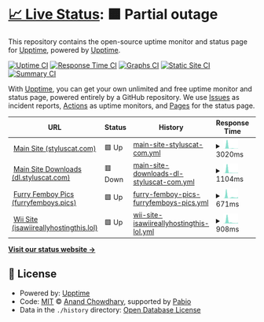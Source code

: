 # [📈 Live Status](https://demo.upptime.js.org): <!--live status--> **🟧 Partial outage**

This repository contains the open-source uptime monitor and status page for [Upptime](https://upptime.js.org), powered by [Upptime](https://github.com/upptime/upptime).

[![Uptime CI](https://github.com/furrykitsune/styluscat-status/workflows/Uptime%20CI/badge.svg)](https://github.com/furrykitsune/styluscat-status/actions?query=workflow%3A%22Uptime+CI%22)
[![Response Time CI](https://github.com/furrykitsune/styluscat-status/workflows/Response%20Time%20CI/badge.svg)](https://github.com/furrykitsune/styluscat-status/actions?query=workflow%3A%22Response+Time+CI%22)
[![Graphs CI](https://github.com/furrykitsune/styluscat-status/workflows/Graphs%20CI/badge.svg)](https://github.com/furrykitsune/styluscat-status/actions?query=workflow%3A%22Graphs+CI%22)
[![Static Site CI](https://github.com/furrykitsune/styluscat-status/workflows/Static%20Site%20CI/badge.svg)](https://github.com/furrykitsune/styluscat-status/actions?query=workflow%3A%22Static+Site+CI%22)
[![Summary CI](https://github.com/furrykitsune/styluscat-status/workflows/Summary%20CI/badge.svg)](https://github.com/furrykitsune/styluscat-status/actions?query=workflow%3A%22Summary+CI%22)

With [Upptime](https://upptime.js.org), you can get your own unlimited and free uptime monitor and status page, powered entirely by a GitHub repository. We use [Issues](https://github.com/upptime/upptime/issues) as incident reports, [Actions](https://github.com/furrykitsune/styluscat-status/actions) as uptime monitors, and [Pages](https://demo.upptime.js.org) for the status page.

<!--start: status pages-->
<!-- This summary is generated by Upptime (https://github.com/upptime/upptime) -->
<!-- Do not edit this manually, your changes will be overwritten -->
<!-- prettier-ignore -->
| URL | Status | History | Response Time | Uptime |
| --- | ------ | ------- | ------------- | ------ |
| <img alt="" src="https://icons.duckduckgo.com/ip3/styluscat.com.ico" height="13"> [Main Site (styluscat.com)](https://styluscat.com) | 🟩 Up | [main-site-styluscat-com.yml](https://github.com/furrykitsune/styluscat-status/commits/HEAD/history/main-site-styluscat-com.yml) | <details><summary><img alt="Response time graph" src="./graphs/main-site-styluscat-com/response-time-week.png" height="20"> 3020ms</summary><br><a href="https://status.styluscat.com/history/main-site-styluscat-com"><img alt="Response time 1599" src="https://img.shields.io/endpoint?url=https%3A%2F%2Fraw.githubusercontent.com%2Ffurrykitsune%2Fstyluscat-status%2FHEAD%2Fapi%2Fmain-site-styluscat-com%2Fresponse-time.json"></a><br><a href="https://status.styluscat.com/history/main-site-styluscat-com"><img alt="24-hour response time 270" src="https://img.shields.io/endpoint?url=https%3A%2F%2Fraw.githubusercontent.com%2Ffurrykitsune%2Fstyluscat-status%2FHEAD%2Fapi%2Fmain-site-styluscat-com%2Fresponse-time-day.json"></a><br><a href="https://status.styluscat.com/history/main-site-styluscat-com"><img alt="7-day response time 3020" src="https://img.shields.io/endpoint?url=https%3A%2F%2Fraw.githubusercontent.com%2Ffurrykitsune%2Fstyluscat-status%2FHEAD%2Fapi%2Fmain-site-styluscat-com%2Fresponse-time-week.json"></a><br><a href="https://status.styluscat.com/history/main-site-styluscat-com"><img alt="30-day response time 1599" src="https://img.shields.io/endpoint?url=https%3A%2F%2Fraw.githubusercontent.com%2Ffurrykitsune%2Fstyluscat-status%2FHEAD%2Fapi%2Fmain-site-styluscat-com%2Fresponse-time-month.json"></a><br><a href="https://status.styluscat.com/history/main-site-styluscat-com"><img alt="1-year response time 1599" src="https://img.shields.io/endpoint?url=https%3A%2F%2Fraw.githubusercontent.com%2Ffurrykitsune%2Fstyluscat-status%2FHEAD%2Fapi%2Fmain-site-styluscat-com%2Fresponse-time-year.json"></a></details> | <details><summary><a href="https://status.styluscat.com/history/main-site-styluscat-com">99.94%</a></summary><a href="https://status.styluscat.com/history/main-site-styluscat-com"><img alt="All-time uptime 99.96%" src="https://img.shields.io/endpoint?url=https%3A%2F%2Fraw.githubusercontent.com%2Ffurrykitsune%2Fstyluscat-status%2FHEAD%2Fapi%2Fmain-site-styluscat-com%2Fuptime.json"></a><br><a href="https://status.styluscat.com/history/main-site-styluscat-com"><img alt="24-hour uptime 100.00%" src="https://img.shields.io/endpoint?url=https%3A%2F%2Fraw.githubusercontent.com%2Ffurrykitsune%2Fstyluscat-status%2FHEAD%2Fapi%2Fmain-site-styluscat-com%2Fuptime-day.json"></a><br><a href="https://status.styluscat.com/history/main-site-styluscat-com"><img alt="7-day uptime 99.94%" src="https://img.shields.io/endpoint?url=https%3A%2F%2Fraw.githubusercontent.com%2Ffurrykitsune%2Fstyluscat-status%2FHEAD%2Fapi%2Fmain-site-styluscat-com%2Fuptime-week.json"></a><br><a href="https://status.styluscat.com/history/main-site-styluscat-com"><img alt="30-day uptime 99.96%" src="https://img.shields.io/endpoint?url=https%3A%2F%2Fraw.githubusercontent.com%2Ffurrykitsune%2Fstyluscat-status%2FHEAD%2Fapi%2Fmain-site-styluscat-com%2Fuptime-month.json"></a><br><a href="https://status.styluscat.com/history/main-site-styluscat-com"><img alt="1-year uptime 99.96%" src="https://img.shields.io/endpoint?url=https%3A%2F%2Fraw.githubusercontent.com%2Ffurrykitsune%2Fstyluscat-status%2FHEAD%2Fapi%2Fmain-site-styluscat-com%2Fuptime-year.json"></a></details>
| <img alt="" src="https://icons.duckduckgo.com/ip3/dl.styluscat.com.ico" height="13"> [Main Site Downloads (dl.styluscat.com)](https://dl.styluscat.com) | 🟥 Down | [main-site-downloads-dl-styluscat-com.yml](https://github.com/furrykitsune/styluscat-status/commits/HEAD/history/main-site-downloads-dl-styluscat-com.yml) | <details><summary><img alt="Response time graph" src="./graphs/main-site-downloads-dl-styluscat-com/response-time-week.png" height="20"> 1104ms</summary><br><a href="https://status.styluscat.com/history/main-site-downloads-dl-styluscat-com"><img alt="Response time 668" src="https://img.shields.io/endpoint?url=https%3A%2F%2Fraw.githubusercontent.com%2Ffurrykitsune%2Fstyluscat-status%2FHEAD%2Fapi%2Fmain-site-downloads-dl-styluscat-com%2Fresponse-time.json"></a><br><a href="https://status.styluscat.com/history/main-site-downloads-dl-styluscat-com"><img alt="24-hour response time 281" src="https://img.shields.io/endpoint?url=https%3A%2F%2Fraw.githubusercontent.com%2Ffurrykitsune%2Fstyluscat-status%2FHEAD%2Fapi%2Fmain-site-downloads-dl-styluscat-com%2Fresponse-time-day.json"></a><br><a href="https://status.styluscat.com/history/main-site-downloads-dl-styluscat-com"><img alt="7-day response time 1104" src="https://img.shields.io/endpoint?url=https%3A%2F%2Fraw.githubusercontent.com%2Ffurrykitsune%2Fstyluscat-status%2FHEAD%2Fapi%2Fmain-site-downloads-dl-styluscat-com%2Fresponse-time-week.json"></a><br><a href="https://status.styluscat.com/history/main-site-downloads-dl-styluscat-com"><img alt="30-day response time 668" src="https://img.shields.io/endpoint?url=https%3A%2F%2Fraw.githubusercontent.com%2Ffurrykitsune%2Fstyluscat-status%2FHEAD%2Fapi%2Fmain-site-downloads-dl-styluscat-com%2Fresponse-time-month.json"></a><br><a href="https://status.styluscat.com/history/main-site-downloads-dl-styluscat-com"><img alt="1-year response time 668" src="https://img.shields.io/endpoint?url=https%3A%2F%2Fraw.githubusercontent.com%2Ffurrykitsune%2Fstyluscat-status%2FHEAD%2Fapi%2Fmain-site-downloads-dl-styluscat-com%2Fresponse-time-year.json"></a></details> | <details><summary><a href="https://status.styluscat.com/history/main-site-downloads-dl-styluscat-com">100.00%</a></summary><a href="https://status.styluscat.com/history/main-site-downloads-dl-styluscat-com"><img alt="All-time uptime 100.00%" src="https://img.shields.io/endpoint?url=https%3A%2F%2Fraw.githubusercontent.com%2Ffurrykitsune%2Fstyluscat-status%2FHEAD%2Fapi%2Fmain-site-downloads-dl-styluscat-com%2Fuptime.json"></a><br><a href="https://status.styluscat.com/history/main-site-downloads-dl-styluscat-com"><img alt="24-hour uptime 99.99%" src="https://img.shields.io/endpoint?url=https%3A%2F%2Fraw.githubusercontent.com%2Ffurrykitsune%2Fstyluscat-status%2FHEAD%2Fapi%2Fmain-site-downloads-dl-styluscat-com%2Fuptime-day.json"></a><br><a href="https://status.styluscat.com/history/main-site-downloads-dl-styluscat-com"><img alt="7-day uptime 100.00%" src="https://img.shields.io/endpoint?url=https%3A%2F%2Fraw.githubusercontent.com%2Ffurrykitsune%2Fstyluscat-status%2FHEAD%2Fapi%2Fmain-site-downloads-dl-styluscat-com%2Fuptime-week.json"></a><br><a href="https://status.styluscat.com/history/main-site-downloads-dl-styluscat-com"><img alt="30-day uptime 100.00%" src="https://img.shields.io/endpoint?url=https%3A%2F%2Fraw.githubusercontent.com%2Ffurrykitsune%2Fstyluscat-status%2FHEAD%2Fapi%2Fmain-site-downloads-dl-styluscat-com%2Fuptime-month.json"></a><br><a href="https://status.styluscat.com/history/main-site-downloads-dl-styluscat-com"><img alt="1-year uptime 100.00%" src="https://img.shields.io/endpoint?url=https%3A%2F%2Fraw.githubusercontent.com%2Ffurrykitsune%2Fstyluscat-status%2FHEAD%2Fapi%2Fmain-site-downloads-dl-styluscat-com%2Fuptime-year.json"></a></details>
| <img alt="" src="https://icons.duckduckgo.com/ip3/furryfemboys.pics.ico" height="13"> [Furry Femboy Pics (furryfemboys.pics)](https://furryfemboys.pics) | 🟩 Up | [furry-femboy-pics-furryfemboys-pics.yml](https://github.com/furrykitsune/styluscat-status/commits/HEAD/history/furry-femboy-pics-furryfemboys-pics.yml) | <details><summary><img alt="Response time graph" src="./graphs/furry-femboy-pics-furryfemboys-pics/response-time-week.png" height="20"> 671ms</summary><br><a href="https://status.styluscat.com/history/furry-femboy-pics-furryfemboys-pics"><img alt="Response time 483" src="https://img.shields.io/endpoint?url=https%3A%2F%2Fraw.githubusercontent.com%2Ffurrykitsune%2Fstyluscat-status%2FHEAD%2Fapi%2Ffurry-femboy-pics-furryfemboys-pics%2Fresponse-time.json"></a><br><a href="https://status.styluscat.com/history/furry-femboy-pics-furryfemboys-pics"><img alt="24-hour response time 515" src="https://img.shields.io/endpoint?url=https%3A%2F%2Fraw.githubusercontent.com%2Ffurrykitsune%2Fstyluscat-status%2FHEAD%2Fapi%2Ffurry-femboy-pics-furryfemboys-pics%2Fresponse-time-day.json"></a><br><a href="https://status.styluscat.com/history/furry-femboy-pics-furryfemboys-pics"><img alt="7-day response time 671" src="https://img.shields.io/endpoint?url=https%3A%2F%2Fraw.githubusercontent.com%2Ffurrykitsune%2Fstyluscat-status%2FHEAD%2Fapi%2Ffurry-femboy-pics-furryfemboys-pics%2Fresponse-time-week.json"></a><br><a href="https://status.styluscat.com/history/furry-femboy-pics-furryfemboys-pics"><img alt="30-day response time 483" src="https://img.shields.io/endpoint?url=https%3A%2F%2Fraw.githubusercontent.com%2Ffurrykitsune%2Fstyluscat-status%2FHEAD%2Fapi%2Ffurry-femboy-pics-furryfemboys-pics%2Fresponse-time-month.json"></a><br><a href="https://status.styluscat.com/history/furry-femboy-pics-furryfemboys-pics"><img alt="1-year response time 483" src="https://img.shields.io/endpoint?url=https%3A%2F%2Fraw.githubusercontent.com%2Ffurrykitsune%2Fstyluscat-status%2FHEAD%2Fapi%2Ffurry-femboy-pics-furryfemboys-pics%2Fresponse-time-year.json"></a></details> | <details><summary><a href="https://status.styluscat.com/history/furry-femboy-pics-furryfemboys-pics">100.00%</a></summary><a href="https://status.styluscat.com/history/furry-femboy-pics-furryfemboys-pics"><img alt="All-time uptime 100.00%" src="https://img.shields.io/endpoint?url=https%3A%2F%2Fraw.githubusercontent.com%2Ffurrykitsune%2Fstyluscat-status%2FHEAD%2Fapi%2Ffurry-femboy-pics-furryfemboys-pics%2Fuptime.json"></a><br><a href="https://status.styluscat.com/history/furry-femboy-pics-furryfemboys-pics"><img alt="24-hour uptime 100.00%" src="https://img.shields.io/endpoint?url=https%3A%2F%2Fraw.githubusercontent.com%2Ffurrykitsune%2Fstyluscat-status%2FHEAD%2Fapi%2Ffurry-femboy-pics-furryfemboys-pics%2Fuptime-day.json"></a><br><a href="https://status.styluscat.com/history/furry-femboy-pics-furryfemboys-pics"><img alt="7-day uptime 100.00%" src="https://img.shields.io/endpoint?url=https%3A%2F%2Fraw.githubusercontent.com%2Ffurrykitsune%2Fstyluscat-status%2FHEAD%2Fapi%2Ffurry-femboy-pics-furryfemboys-pics%2Fuptime-week.json"></a><br><a href="https://status.styluscat.com/history/furry-femboy-pics-furryfemboys-pics"><img alt="30-day uptime 100.00%" src="https://img.shields.io/endpoint?url=https%3A%2F%2Fraw.githubusercontent.com%2Ffurrykitsune%2Fstyluscat-status%2FHEAD%2Fapi%2Ffurry-femboy-pics-furryfemboys-pics%2Fuptime-month.json"></a><br><a href="https://status.styluscat.com/history/furry-femboy-pics-furryfemboys-pics"><img alt="1-year uptime 100.00%" src="https://img.shields.io/endpoint?url=https%3A%2F%2Fraw.githubusercontent.com%2Ffurrykitsune%2Fstyluscat-status%2FHEAD%2Fapi%2Ffurry-femboy-pics-furryfemboys-pics%2Fuptime-year.json"></a></details>
| <img alt="" src="https://icons.duckduckgo.com/ip3/isawiireallyhostingthis.lol.ico" height="13"> [Wii Site (isawiireallyhostingthis.lol)](https://isawiireallyhostingthis.lol) | 🟩 Up | [wii-site-isawiireallyhostingthis-lol.yml](https://github.com/furrykitsune/styluscat-status/commits/HEAD/history/wii-site-isawiireallyhostingthis-lol.yml) | <details><summary><img alt="Response time graph" src="./graphs/wii-site-isawiireallyhostingthis-lol/response-time-week.png" height="20"> 908ms</summary><br><a href="https://status.styluscat.com/history/wii-site-isawiireallyhostingthis-lol"><img alt="Response time 560" src="https://img.shields.io/endpoint?url=https%3A%2F%2Fraw.githubusercontent.com%2Ffurrykitsune%2Fstyluscat-status%2FHEAD%2Fapi%2Fwii-site-isawiireallyhostingthis-lol%2Fresponse-time.json"></a><br><a href="https://status.styluscat.com/history/wii-site-isawiireallyhostingthis-lol"><img alt="24-hour response time 292" src="https://img.shields.io/endpoint?url=https%3A%2F%2Fraw.githubusercontent.com%2Ffurrykitsune%2Fstyluscat-status%2FHEAD%2Fapi%2Fwii-site-isawiireallyhostingthis-lol%2Fresponse-time-day.json"></a><br><a href="https://status.styluscat.com/history/wii-site-isawiireallyhostingthis-lol"><img alt="7-day response time 908" src="https://img.shields.io/endpoint?url=https%3A%2F%2Fraw.githubusercontent.com%2Ffurrykitsune%2Fstyluscat-status%2FHEAD%2Fapi%2Fwii-site-isawiireallyhostingthis-lol%2Fresponse-time-week.json"></a><br><a href="https://status.styluscat.com/history/wii-site-isawiireallyhostingthis-lol"><img alt="30-day response time 560" src="https://img.shields.io/endpoint?url=https%3A%2F%2Fraw.githubusercontent.com%2Ffurrykitsune%2Fstyluscat-status%2FHEAD%2Fapi%2Fwii-site-isawiireallyhostingthis-lol%2Fresponse-time-month.json"></a><br><a href="https://status.styluscat.com/history/wii-site-isawiireallyhostingthis-lol"><img alt="1-year response time 560" src="https://img.shields.io/endpoint?url=https%3A%2F%2Fraw.githubusercontent.com%2Ffurrykitsune%2Fstyluscat-status%2FHEAD%2Fapi%2Fwii-site-isawiireallyhostingthis-lol%2Fresponse-time-year.json"></a></details> | <details><summary><a href="https://status.styluscat.com/history/wii-site-isawiireallyhostingthis-lol">100.00%</a></summary><a href="https://status.styluscat.com/history/wii-site-isawiireallyhostingthis-lol"><img alt="All-time uptime 100.00%" src="https://img.shields.io/endpoint?url=https%3A%2F%2Fraw.githubusercontent.com%2Ffurrykitsune%2Fstyluscat-status%2FHEAD%2Fapi%2Fwii-site-isawiireallyhostingthis-lol%2Fuptime.json"></a><br><a href="https://status.styluscat.com/history/wii-site-isawiireallyhostingthis-lol"><img alt="24-hour uptime 100.00%" src="https://img.shields.io/endpoint?url=https%3A%2F%2Fraw.githubusercontent.com%2Ffurrykitsune%2Fstyluscat-status%2FHEAD%2Fapi%2Fwii-site-isawiireallyhostingthis-lol%2Fuptime-day.json"></a><br><a href="https://status.styluscat.com/history/wii-site-isawiireallyhostingthis-lol"><img alt="7-day uptime 100.00%" src="https://img.shields.io/endpoint?url=https%3A%2F%2Fraw.githubusercontent.com%2Ffurrykitsune%2Fstyluscat-status%2FHEAD%2Fapi%2Fwii-site-isawiireallyhostingthis-lol%2Fuptime-week.json"></a><br><a href="https://status.styluscat.com/history/wii-site-isawiireallyhostingthis-lol"><img alt="30-day uptime 100.00%" src="https://img.shields.io/endpoint?url=https%3A%2F%2Fraw.githubusercontent.com%2Ffurrykitsune%2Fstyluscat-status%2FHEAD%2Fapi%2Fwii-site-isawiireallyhostingthis-lol%2Fuptime-month.json"></a><br><a href="https://status.styluscat.com/history/wii-site-isawiireallyhostingthis-lol"><img alt="1-year uptime 100.00%" src="https://img.shields.io/endpoint?url=https%3A%2F%2Fraw.githubusercontent.com%2Ffurrykitsune%2Fstyluscat-status%2FHEAD%2Fapi%2Fwii-site-isawiireallyhostingthis-lol%2Fuptime-year.json"></a></details>

<!--end: status pages-->

[**Visit our status website →**](https://demo.upptime.js.org)

## 📄 License

- Powered by: [Upptime](https://github.com/upptime/upptime)
- Code: [MIT](./LICENSE) © [Anand Chowdhary](https://anandchowdhary.com), supported by [Pabio](https://pabio.com)
- Data in the `./history` directory: [Open Database License](https://opendatacommons.org/licenses/odbl/1-0/)
